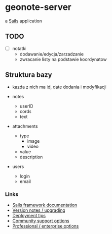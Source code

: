 # geonote-server

a [Sails](https://sailsjs.com) application

## TODO

- [ ] notatki
    - dodawanie/edycja/zarzadzanie
    - zwracanie listy na podstawie koordynatow

## Struktura bazy

- kazda z nich ma id, date dodania i modyfikacji

- notes
    - userID
    - cords
    - text
- attachments
    - type
        - image
        - video
    - value
    - description

- users
    - login
    - email



### Links

+ [Sails framework documentation](https://sailsjs.com/documentation)
+ [Version notes / upgrading](https://sailsjs.com/documentation/upgrading)
+ [Deployment tips](https://sailsjs.com/documentation/concepts/deployment)
+ [Community support options](https://sailsjs.com/support)
+ [Professional / enterprise options](https://sailsjs.com/studio)

